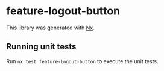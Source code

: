 # feature-logout-button

This library was generated with [Nx](https://nx.dev).

## Running unit tests

Run `nx test feature-logout-button` to execute the unit tests.
